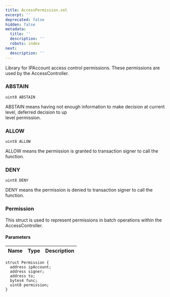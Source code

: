 ```yaml
---
title: AccessPermission.sol
excerpt: ''
deprecated: false
hidden: false
metadata:
  title: ''
  description: ''
  robots: index
next:
  description: ''
---
```

Library for IPAccount access control permissions. These permissions are used by the AccessController.

### ABSTAIN

```solidity
uint8 ABSTAIN
```

ABSTAIN means having not enough information to make decision at current level, deferred decision to up  
level permission.

### ALLOW

```solidity
uint8 ALLOW
```

ALLOW means the permission is granted to transaction signer to call the function.

### DENY

```solidity
uint8 DENY
```

DENY means the permission is denied to transaction signer to call the function.

### Permission

This struct is used to represent permissions in batch operations within the AccessController.

#### Parameters

| Name | Type | Description |
| ---- | ---- | ----------- |

```solidity
struct Permission {
  address ipAccount;
  address signer;
  address to;
  bytes4 func;
  uint8 permission;
}
```